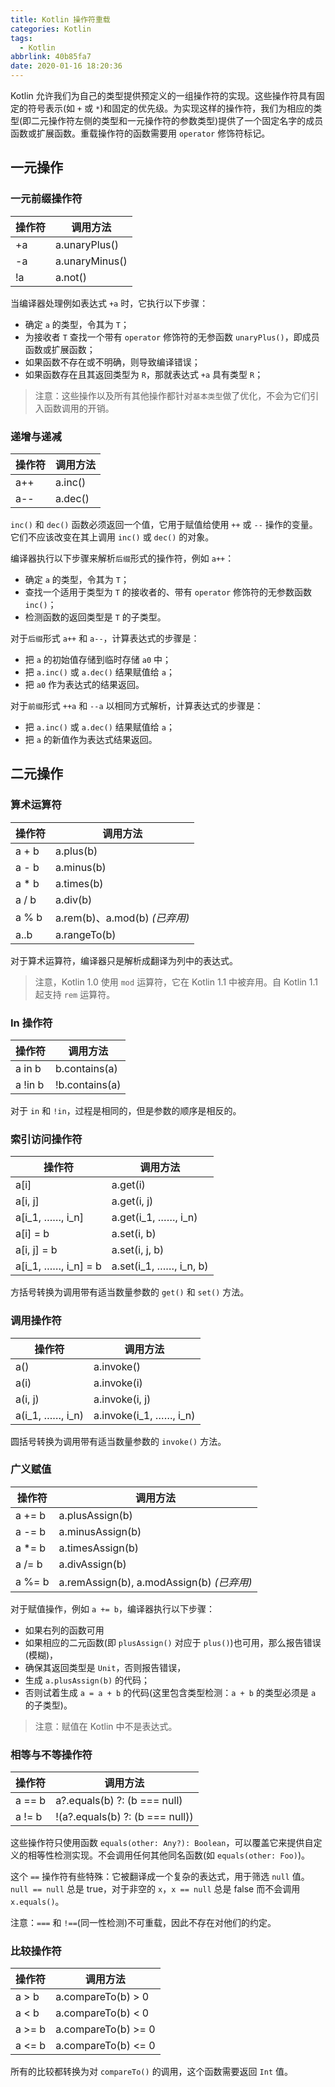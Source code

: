 ```yaml
---
title: Kotlin 操作符重载
categories: Kotlin
tags:
  - Kotlin
abbrlink: 40b85fa7
date: 2020-01-16 18:20:36
---
```


Kotlin 允许我们为自己的类型提供预定义的一组操作符的实现。这些操作符具有固定的符号表示(如 `+` 或 `*`)和固定的优先级。为实现这样的操作符，我们为相应的类型(即二元操作符左侧的类型和一元操作符的参数类型)提供了一个固定名字的成员函数或扩展函数。重载操作符的函数需要用 `operator` 修饰符标记。

## 一元操作 ##
### 一元前缀操作符 ###

| 操作符 | 调用方法       |
|--------|----------------|
| +a     | a.unaryPlus()  |
| -a     | a.unaryMinus() |
| !a     | a.not()        |

当编译器处理例如表达式 `+a` 时，它执行以下步骤：
 - 确定 `a` 的类型，令其为 `T`；
 - 为接收者 `T` 查找一个带有 `operator` 修饰符的无参函数 `unaryPlus()`，即成员函数或扩展函数；
 - 如果函数不存在或不明确，则导致编译错误；
 - 如果函数存在且其返回类型为 `R`，那就表达式 `+a` 具有类型 `R`；

> 注意：这些操作以及所有其他操作都针对`基本类型`做了优化，不会为它们引入函数调用的开销。

### 递增与递减 ###

| 操作符 | 调用方法       |
|--------|----------------|
| a++    | a.inc()        |
| a--    | a.dec()        |

`inc()` 和 `dec()` 函数必须返回一个值，它用于赋值给使用 `++` 或 `--` 操作的变量。它们不应该改变在其上调用 `inc()` 或 `dec()` 的对象。

编译器执行以下步骤来解析`后缀`形式的操作符，例如 `a++`：
 - 确定 `a` 的类型，令其为 `T`；
 - 查找一个适用于类型为 `T` 的接收者的、带有 `operator` 修饰符的无参数函数 `inc()`；
 - 检测函数的返回类型是 `T` 的子类型。

对于`后缀`形式 `a++` 和 `a--`，计算表达式的步骤是：
 - 把 `a` 的初始值存储到临时存储 `a0` 中；
 - 把 `a.inc()` 或 `a.dec()` 结果赋值给 `a`；
 - 把 `a0` 作为表达式的结果返回。

对于`前缀`形式 `++a` 和 `--a` 以相同方式解析，计算表达式的步骤是：
 - 把 `a.inc()` 或 `a.dec()` 结果赋值给 `a`；
 - 把 `a` 的新值作为表达式结果返回。

## 二元操作 ##
### 算术运算符 ###

| 操作符 | 调用方法                      |
|--------|-------------------------------|
| a + b  | a.plus(b)                     |
| a - b  | a.minus(b)                    |
| a * b  | a.times(b)                    |
| a / b  | a.div(b)                      |
| a % b  | a.rem(b)、a.mod(b) *(已弃用)* |
| a..b   | a.rangeTo(b)                  |

对于算术运算符，编译器只是解析成翻译为列中的表达式。

> 注意，Kotlin 1.0 使用 `mod` 运算符，它在 Kotlin 1.1 中被弃用。自 Kotlin 1.1 起支持 `rem` 运算符。

### In 操作符 ###

| 操作符              | 调用方法                      |
|---------------------|-------------------------------|
| a in b              | b.contains(a)                 |
| a !in b             | !b.contains(a)                |
	
对于 `in` 和 `!in`，过程是相同的，但是参数的顺序是相反的。

### 索引访问操作符 ###

| 操作符              | 调用方法                      |
|---------------------|-------------------------------|
| a[i]                | a.get(i)                      |
| a[i, j]             | a.get(i, j)                   |
| a[i_1, ……, i_n]     | a.get(i_1, ……, i_n)           |
| a[i] = b            | a.set(i, b)                   |
| a[i, j] = b         | a.set(i, j, b)                |
| a[i_1, ……, i_n] = b | a.set(i_1, ……, i_n, b)        |

方括号转换为调用带有适当数量参数的 `get()` 和 `set()` 方法。

### 调用操作符 ###

| 操作符              | 调用方法                      |
|---------------------|-------------------------------|
| a()	 	      | a.invoke()                    |
| a(i)	 	      | a.invoke(i)                   |
| a(i, j)	      | a.invoke(i, j)                |
| a(i_1, ……, i_n)     | a.invoke(i_1, ……, i_n)        |

圆括号转换为调用带有适当数量参数的 `invoke()` 方法。

### 广义赋值 ###

| 操作符 | 调用方法                                  |
|--------|-------------------------------------------|
| a += b | a.plusAssign(b)                           |
| a -= b | a.minusAssign(b)                          |
| a *= b | a.timesAssign(b)                          |
| a /= b | a.divAssign(b)                            |
| a %= b | a.remAssign(b), a.modAssign(b) *(已弃用)* |

对于赋值操作，例如 `a += b`，编译器执行以下步骤：
 - 如果右列的函数可用
  - 如果相应的二元函数(即 `plusAssign()` 对应于 `plus()`)也可用，那么报告错误(模糊)，
  - 确保其返回类型是 `Unit`，否则报告错误，
  - 生成 `a.plusAssign(b)` 的代码；
 - 否则试着生成 `a = a + b` 的代码(这里包含类型检测：`a + b` 的类型必须是 `a` 的子类型)。

> 注意：赋值在 Kotlin 中不是表达式。

### 相等与不等操作符 ###

| 操作符 | 调用方法                                  |
|--------|-------------------------------------------|
| a == b | a?.equals(b) ?: (b === null)              |
| a != b | !(a?.equals(b) ?: (b === null))           |

这些操作符只使用函数 `equals(other: Any?): Boolean`，可以覆盖它来提供自定义的相等性检测实现。不会调用任何其他同名函数(如 `equals(other: Foo)`)。

这个 `==` 操作符有些特殊：它被翻译成一个复杂的表达式，用于筛选 `null` 值。`null == null` 总是 true，对于非空的 `x`，`x == null` 总是 false 而不会调用 `x.equals()`。

注意：`===` 和 `!==`(同一性检测)不可重载，因此不存在对他们的约定。

### 比较操作符 ###

| 操作符 | 调用方法                    |
|--------|-----------------------------|
| a > b  | a.compareTo(b) > 0          |
| a < b  | a.compareTo(b) < 0          |
| a >= b | a.compareTo(b) >= 0         |
| a <= b | a.compareTo(b) <= 0         |

所有的比较都转换为对 `compareTo()` 的调用，这个函数需要返回 `Int` 值。
